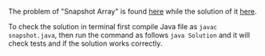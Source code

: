 The problem of "Snapshot Array" is found [here](https://leetcode.com/problems/snapshot-array/description/) while the solution of it [here](https://bit.ly/43Ntar3).

To check the solution in terminal first compile Java file as `javac snapshot.java`, then run the command as follows `java Solution` and it will check tests and if the solution works correctly.
